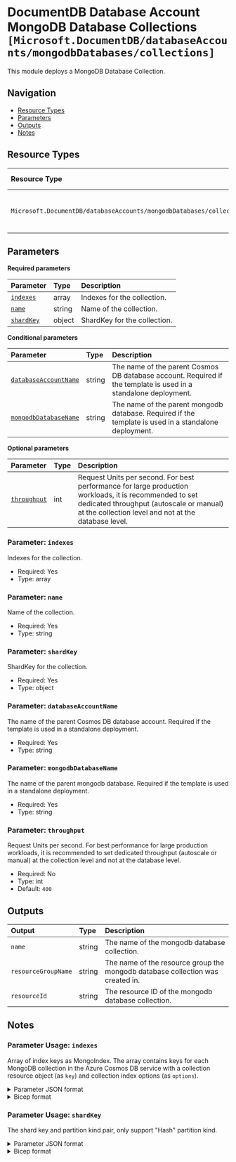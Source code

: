 # DocumentDB Database Account MongoDB Database Collections `[Microsoft.DocumentDB/databaseAccounts/mongodbDatabases/collections]`

This module deploys a MongoDB Database Collection.

## Navigation

- [Resource Types](#Resource-Types)
- [Parameters](#Parameters)
- [Outputs](#Outputs)
- [Notes](#Notes)

## Resource Types

| Resource Type | API Version | References |
| :-- | :-- | :-- |
| `Microsoft.DocumentDB/databaseAccounts/mongodbDatabases/collections` | 2025-04-15 | <ul style="padding-left: 0px;"><li>[AzAdvertizer](https://www.azadvertizer.net/azresourcetypes/microsoft.documentdb_databaseaccounts_mongodbdatabases_collections.html)</li><li>[Template reference](https://learn.microsoft.com/en-us/azure/templates/Microsoft.DocumentDB/2025-04-15/databaseAccounts/mongodbDatabases/collections)</li></ul> |

## Parameters

**Required parameters**

| Parameter | Type | Description |
| :-- | :-- | :-- |
| [`indexes`](#parameter-indexes) | array | Indexes for the collection. |
| [`name`](#parameter-name) | string | Name of the collection. |
| [`shardKey`](#parameter-shardkey) | object | ShardKey for the collection. |

**Conditional parameters**

| Parameter | Type | Description |
| :-- | :-- | :-- |
| [`databaseAccountName`](#parameter-databaseaccountname) | string | The name of the parent Cosmos DB database account. Required if the template is used in a standalone deployment. |
| [`mongodbDatabaseName`](#parameter-mongodbdatabasename) | string | The name of the parent mongodb database. Required if the template is used in a standalone deployment. |

**Optional parameters**

| Parameter | Type | Description |
| :-- | :-- | :-- |
| [`throughput`](#parameter-throughput) | int | Request Units per second. For best performance for large production workloads, it is recommended to set dedicated throughput (autoscale or manual) at the collection level and not at the database level. |

### Parameter: `indexes`

Indexes for the collection.

- Required: Yes
- Type: array

### Parameter: `name`

Name of the collection.

- Required: Yes
- Type: string

### Parameter: `shardKey`

ShardKey for the collection.

- Required: Yes
- Type: object

### Parameter: `databaseAccountName`

The name of the parent Cosmos DB database account. Required if the template is used in a standalone deployment.

- Required: Yes
- Type: string

### Parameter: `mongodbDatabaseName`

The name of the parent mongodb database. Required if the template is used in a standalone deployment.

- Required: Yes
- Type: string

### Parameter: `throughput`

Request Units per second. For best performance for large production workloads, it is recommended to set dedicated throughput (autoscale or manual) at the collection level and not at the database level.

- Required: No
- Type: int
- Default: `400`

## Outputs

| Output | Type | Description |
| :-- | :-- | :-- |
| `name` | string | The name of the mongodb database collection. |
| `resourceGroupName` | string | The name of the resource group the mongodb database collection was created in. |
| `resourceId` | string | The resource ID of the mongodb database collection. |

## Notes

### Parameter Usage: `indexes`

Array of index keys as MongoIndex. The array contains keys for each MongoDB collection in the Azure Cosmos DB service with a collection resource object (as `key`) and collection index options (as `options`).

<details>

<summary>Parameter JSON format</summary>

```json
"indexes": {
    "value": [
        {
            "key": {
                "keys": [
                    "_id"
                ]
            }
        },
        {
            "key": {
                "keys": [
                    "$**"
                ]
            }
        },
        {
            "key": {
                "keys": [
                    "estate_id",
                    "estate_address"
                ]
            },
            "options": {
                "unique": true
            }
        },
        {
            "key": {
                "keys": [
                    "_ts"
                ]
            },
            "options": {
                "expireAfterSeconds": 2629746
            }
        }
    ]
}
```

</details>

<details>

<summary>Bicep format</summary>

```bicep
indexes: [
    {
        key: {
            keys: [
                '_id'
            ]
        }
    }
    {
        key: {
            keys: [
                '$**'
            ]
        }
    }
    {
        key: {
            keys: [
                'estate_id'
                'estate_address'
            ]
        }
        options: {
            unique: true
        }
    }
    {
        key: {
            keys: [
                '_ts'
            ]
        }
        options: {
            expireAfterSeconds: 2629746
        }
    }
]
```

</details>
<p>

### Parameter Usage: `shardKey`

The shard key and partition kind pair, only support "Hash" partition kind.

<details>

<summary>Parameter JSON format</summary>

```json
"shardKey": {
    "value": {
        "estate_id": "Hash"
    }
}
```

</details>

<details>

<summary>Bicep format</summary>

```bicep
shardKey: {
    estate_id: 'Hash'
}
```

</details>
<p>
